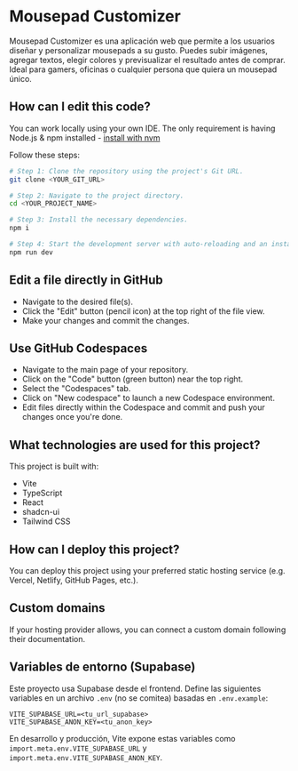 

# Mousepad Customizer

Mousepad Customizer es una aplicación web que permite a los usuarios diseñar y personalizar mousepads a su gusto. Puedes subir imágenes, agregar textos, elegir colores y previsualizar el resultado antes de comprar. Ideal para gamers, oficinas o cualquier persona que quiera un mousepad único.

## How can I edit this code?

You can work locally using your own IDE. The only requirement is having Node.js & npm installed - [install with nvm](https://github.com/nvm-sh/nvm#installing-and-updating)

Follow these steps:

```sh
# Step 1: Clone the repository using the project's Git URL.
git clone <YOUR_GIT_URL>

# Step 2: Navigate to the project directory.
cd <YOUR_PROJECT_NAME>

# Step 3: Install the necessary dependencies.
npm i

# Step 4: Start the development server with auto-reloading and an instant preview.
npm run dev
```


## Edit a file directly in GitHub

- Navigate to the desired file(s).
- Click the "Edit" button (pencil icon) at the top right of the file view.
- Make your changes and commit the changes.

## Use GitHub Codespaces

- Navigate to the main page of your repository.
- Click on the "Code" button (green button) near the top right.
- Select the "Codespaces" tab.
- Click on "New codespace" to launch a new Codespace environment.
- Edit files directly within the Codespace and commit and push your changes once you're done.


## What technologies are used for this project?

This project is built with:

- Vite
- TypeScript
- React
- shadcn-ui
- Tailwind CSS


## How can I deploy this project?

You can deploy this project using your preferred static hosting service (e.g. Vercel, Netlify, GitHub Pages, etc.).

## Custom domains

If your hosting provider allows, you can connect a custom domain following their documentation.

## Variables de entorno (Supabase)

Este proyecto usa Supabase desde el frontend. Define las siguientes variables en un archivo `.env` (no se comitea) basadas en `.env.example`:

```
VITE_SUPABASE_URL=<tu_url_supabase>
VITE_SUPABASE_ANON_KEY=<tu_anon_key>
```

En desarrollo y producción, Vite expone estas variables como `import.meta.env.VITE_SUPABASE_URL` y `import.meta.env.VITE_SUPABASE_ANON_KEY`.

